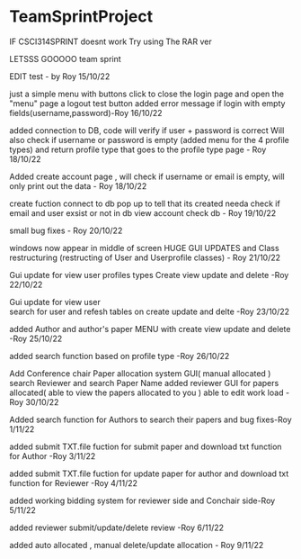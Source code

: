 # TeamSprintProject
IF CSCI314SPRINT doesnt work Try using The RAR ver

LETSSS GOOOOO team sprint 

EDIT test - by Roy 15/10/22

just a simple menu with buttons click to close the login page and open the "menu" page
a logout test button 
added error message if login with empty fields(username,password)-Roy 16/10/22

added connection to DB,
code will verify if user + password is correct 
Will also check if username or password is empty
(added menu for the 4 profile types)
and return profile type that goes to the profile type page - Roy 18/10/22

 Added create account page , will check if username or email is empty, will only print out the data - Roy 18/10/22

create fuction connect to db 
pop up to tell that its created
needa check if email and user exsist or not in db
view account check db - Roy 19/10/22

small bug fixes - Roy 20/10/22

windows now appear in middle of screen 
HUGE GUI UPDATES 
and Class restructuring (restructing of User and Userprofile classes) - Roy 21/10/22

Gui update for view user profiles types 
Create view update and delete -Roy 22/10/22

Gui update for view user  
search for user and refesh tables on create update and delte -Roy 23/10/22


added Author and author's paper MENU with create view update and delete -Roy 25/10/22

added search function based on profile type -Roy 26/10/22

Add Conference chair Paper allocation system GUI( manual allocated )
search Reviewer and search Paper Name 
added reviewer GUI for papers allocated( able to view the papers allocated to you ) 
able to edit work load
-Roy 30/10/22

Added search function for Authors to search their papers and bug fixes-Roy 1/11/22

added submit TXT.file fuction for submit paper and download txt function for Author -Roy 3/11/22


added submit TXT.file fuction for update paper for author
and download txt function for Reviewer -Roy 4/11/22 

added working bidding system for reviewer side and Conchair side-Roy 5/11/22 

added reviewer submit/update/delete review -Roy 6/11/22 

added auto allocated , manual delete/update allocation - Roy 9/11/22
